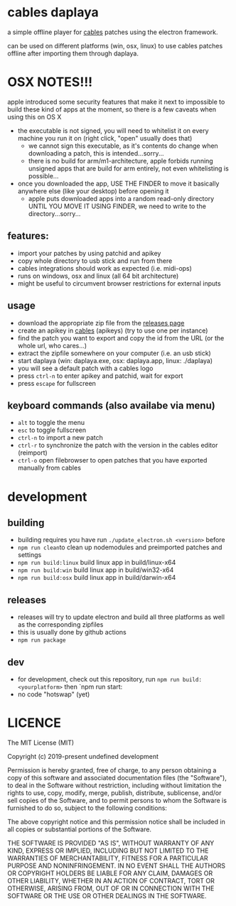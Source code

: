 # cables daplaya

a simple offline player for [cables](https://cables.gl) patches using the electron framework.

can be used on different platforms (win, osx, linux) to use cables patches offline after importing them through daplaya.

# OSX NOTES!!!
apple introduced some security features that make it next to impossible to build these kind of apps at the moment, so
there is a few caveats when using this on OS X
* the executable is not signed, you will need to whitelist it on every machine you run it on (right click, "open" usually does that)
  * we cannot sign this executable, as it's contents do change when downloading a patch, this is intended...sorry...
  * there is no build for arm/m1-architecture, apple forbids running unsigned apps that are build for arm entirely, not even whitelisting is possible...
* once you downloaded the app, USE THE FINDER to move it basically anywhere else (like your desktop) before opening it
  * apple puts downloaded apps into a random read-only directory UNTIL YOU MOVE IT USING FINDER, we need to write to the directory...sorry...

## features:
* import your patches by using patchid and apikey
* copy whole directory to usb stick and run from there
* cables integrations should work as expected (i.e. midi-ops)
* runs on windows, osx and linux (all 64 bit architecture)
* might be useful to circumvent browser restrictions for external inputs

## usage
* download the appropriate zip file from the [releases page](https://github.com/cables-gl/cables-daplaya/releases)
* create an apikey in [cables](https://cables.gl/settings) (apikeys) (try to use one per instance)
* find the patch you want to export and copy the id from the URL (or the whole url, who cares...)
* extract the zipfile somewhere on your computer (i.e. an usb stick)
* start daplaya (win: daplaya.exe, osx: daplaya.app, linux: ./daplaya)
* you will see a default patch with a cables logo
* press `ctrl-n` to enter apikey and patchid, wait for export
* press `escape` for fullscreen

## keyboard commands (also availabe via menu)
* `alt` to toggle the menu
* `esc` to toggle fullscreen
* `ctrl-n` to import a new patch
* `ctrl-r` to synchronize the patch with the version in the cables editor (reimport)
* `ctrl-o` open filebrowser to open patches that you have exported manually from cables

# development 

## building
* building requires you have run `./update_electron.sh <version>` before
* `npm run clean`to clean up nodemodules and preimported patches and settings
* `npm run build:linux` build linux app in build/linux-x64
* `npm run build:win` build linux app in build/win32-x64
* `npm run build:osx` build linux app in build/darwin-x64

## releases
* releases will try to update electron and build all three platforms as well as the corresponding zipfiles
* this is usually done by github actions
* `npm run package`

## dev
* for development, check out this repository, run `npm run build:<yourplatform>` then `npm run start:<yourplatform>
* no code "hotswap" (yet)

# LICENCE

The MIT License (MIT)

Copyright (c) 2019-present undefined development

Permission is hereby granted, free of charge, to any person obtaining a copy of this software and associated documentation files (the "Software"), to deal in the Software without restriction, including without limitation the rights to use, copy, modify, merge, publish, distribute, sublicense, and/or sell copies of the Software, and to permit persons to whom the Software is furnished to do so, subject to the following conditions:

The above copyright notice and this permission notice shall be included in all copies or substantial portions of the Software.

THE SOFTWARE IS PROVIDED "AS IS", WITHOUT WARRANTY OF ANY KIND, EXPRESS OR IMPLIED, INCLUDING BUT NOT LIMITED TO THE WARRANTIES OF MERCHANTABILITY, FITNESS FOR A PARTICULAR PURPOSE AND NONINFRINGEMENT. IN NO EVENT SHALL THE AUTHORS OR COPYRIGHT HOLDERS BE LIABLE FOR ANY CLAIM, DAMAGES OR OTHER LIABILITY, WHETHER IN AN ACTION OF CONTRACT, TORT OR OTHERWISE, ARISING FROM, OUT OF OR IN CONNECTION WITH THE SOFTWARE OR THE USE OR OTHER DEALINGS IN THE SOFTWARE.
